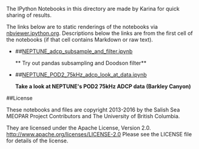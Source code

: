 The IPython Notebooks in this directory are made by Karina for
quick sharing of results.

The links below are to static renderings of the notebooks via
[nbviewer.ipython.org](http://nbviewer.ipython.org/).
Descriptions below the links are from the first cell of the notebooks
(if that cell contains Markdown or raw text).

* ##[NEPTUNE_adcp_subsample_and_filter.ipynb](http://nbviewer.ipython.org/urls/bitbucket.org/canyonsubc/NEPTUNE_data/raw/tip//NEPTUNE_adcp_subsample_and_filter.ipynb)  
    
    ** Try out pandas subsampling and Doodson filter**  

* ##[NEPTUNE_POD2_75kHz_adcp_look_at_data.ipynb](http://nbviewer.ipython.org/urls/bitbucket.org/canyonsubc/NEPTUNE_data/raw/tip//NEPTUNE_POD2_75kHz_adcp_look_at_data.ipynb)  
    
    **Take a look at NEPTUNE's POD2 75kHz ADCP data (Barkley Canyon)**  


##License

These notebooks and files are copyright 2013-2016
by the Salish Sea MEOPAR Project Contributors
and The University of British Columbia.

They are licensed under the Apache License, Version 2.0.
http://www.apache.org/licenses/LICENSE-2.0
Please see the LICENSE file for details of the license.
